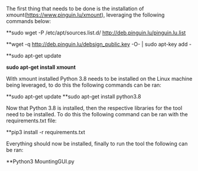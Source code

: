 The first thing that needs to be done is the installation of xmount(https://www.pinguin.lu/xmount), leveraging the following commands below:

**sudo wget -P /etc/apt/sources.list.d/ http://deb.pinguin.lu/pinguin.lu.list

**wget -q http://deb.pinguin.lu/debsign_public.key -O- | sudo apt-key add -

**sudo apt-get update

**sudo apt-get install xmount**

With xmount installed Python 3.8 needs to be installed on the Linux machine being leveraged, to do this the following commands can be ran:

**sudo apt-get update
**sudo apt-get install python3.8

Now that Python 3.8 is installed, then the respective libraries for the tool need to be installed. To do this the following command can be ran with the requirements.txt file:

**pip3 install -r requirements.txt

Everything should now be installed, finally to run the tool the following can be ran:

**Python3 MountingGUI.py
